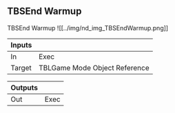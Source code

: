 ## TBSEnd Warmup
TBSEnd Warmup
![[../img/nd_img_TBSEndWarmup.png]]

|Inputs||
|--|--|
| In | Exec |
| Target | TBLGame Mode Object Reference |

|Outputs||
|--|--|
| Out | Exec |
